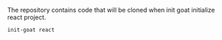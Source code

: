 The repository contains code that will be cloned when init goat initialize react project.

```sh
init-goat react
```
